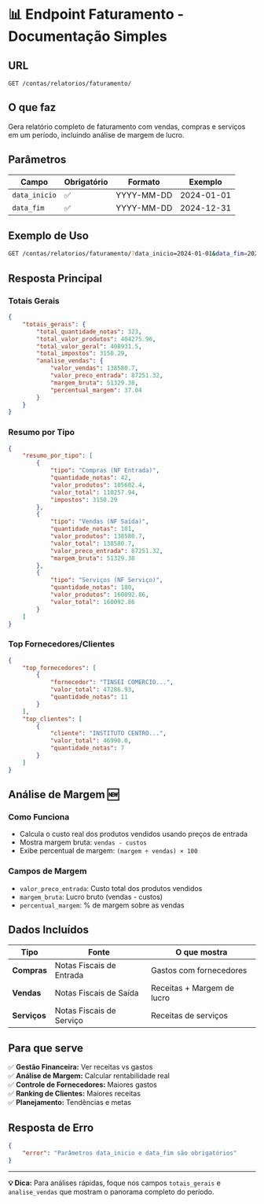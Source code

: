 # 📊 Endpoint Faturamento - Documentação Simples

## **URL**
```
GET /contas/relatorios/faturamento/
```

## **O que faz**
Gera relatório completo de faturamento com vendas, compras e serviços em um período, incluindo análise de margem de lucro.

## **Parâmetros**
| Campo | Obrigatório | Formato | Exemplo |
|-------|-------------|---------|---------|
| `data_inicio` | ✅ | YYYY-MM-DD | 2024-01-01 |
| `data_fim` | ✅ | YYYY-MM-DD | 2024-12-31 |

## **Exemplo de Uso**
```bash
GET /contas/relatorios/faturamento/?data_inicio=2024-01-01&data_fim=2024-12-31
```

## **Resposta Principal**

### **Totais Gerais**
```json
{
    "totais_gerais": {
        "total_quantidade_notas": 323,
        "total_valor_produtos": 404275.96,
        "total_valor_geral": 408931.5,
        "total_impostos": 3150.29,
        "analise_vendas": {
            "valor_vendas": 138580.7,
            "valor_preco_entrada": 87251.32,
            "margem_bruta": 51329.38,
            "percentual_margem": 37.04
        }
    }
}
```

### **Resumo por Tipo**
```json
{
    "resumo_por_tipo": [
        {
            "tipo": "Compras (NF Entrada)",
            "quantidade_notas": 42,
            "valor_produtos": 105602.4,
            "valor_total": 110257.94,
            "impostos": 3150.29
        },
        {
            "tipo": "Vendas (NF Saída)",
            "quantidade_notas": 101,
            "valor_produtos": 138580.7,
            "valor_total": 138580.7,
            "valor_preco_entrada": 87251.32,
            "margem_bruta": 51329.38
        },
        {
            "tipo": "Serviços (NF Serviço)",
            "quantidade_notas": 180,
            "valor_produtos": 160092.86,
            "valor_total": 160092.86
        }
    ]
}
```

### **Top Fornecedores/Clientes**
```json
{
    "top_fornecedores": [
        {
            "fornecedor": "TINSEI COMERCIO...",
            "valor_total": 47286.93,
            "quantidade_notas": 11
        }
    ],
    "top_clientes": [
        {
            "cliente": "INSTITUTO CENTRO...",
            "valor_total": 46990.0,
            "quantidade_notas": 7
        }
    ]
}
```

## **Análise de Margem** 🆕

### **Como Funciona**
- Calcula o custo real dos produtos vendidos usando preços de entrada
- Mostra margem bruta: `vendas - custos`
- Exibe percentual de margem: `(margem ÷ vendas) × 100`

### **Campos de Margem**
- `valor_preco_entrada`: Custo total dos produtos vendidos
- `margem_bruta`: Lucro bruto (vendas - custos)
- `percentual_margem`: % de margem sobre as vendas

## **Dados Incluídos**

| Tipo | Fonte | O que mostra |
|------|-------|--------------|
| **Compras** | Notas Fiscais de Entrada | Gastos com fornecedores |
| **Vendas** | Notas Fiscais de Saída | Receitas + Margem de lucro |
| **Serviços** | Notas Fiscais de Serviço | Receitas de serviços |

## **Para que serve**

✅ **Gestão Financeira:** Ver receitas vs gastos  
✅ **Análise de Margem:** Calcular rentabilidade real  
✅ **Controle de Fornecedores:** Maiores gastos  
✅ **Ranking de Clientes:** Maiores receitas  
✅ **Planejamento:** Tendências e metas  

## **Resposta de Erro**
```json
{
    "error": "Parâmetros data_inicio e data_fim são obrigatórios"
}
```

---

**💡 Dica:** Para análises rápidas, foque nos campos `totais_gerais` e `analise_vendas` que mostram o panorama completo do período.
